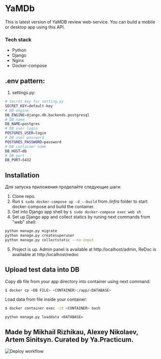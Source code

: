 # YaMDb

This is latest version of YaMDB review web-service. You can build a mobile or desktop app using this API.

### Tech stack

- Python
- Django
- Nginx
- Docker-compose

## .env pattern:

1.  settings.py:
```sh
# Secret key for setting.py
SECRET_KEY=default-key
# DB engine 
DB_ENGINE=django.db.backends.postgresql
# DB name
DB_NAME=postgres
# DB user login
POSTGRES_USER=login
# DB user password
POSTGRES_PASSWORD=password
# DB container name
DB_HOST=db
# DB port
DB_PORT=5432
```

## Installation

Для запуска приложения проделайте следующие шаги:

1. Clone repo.
2. Run ```$ sudo docker-compose up -d --build``` from */infra* folder to start docker-compose and build the container.
3. Get into Django app shell by ```$ sudo docker-compose exec web sh```
4. Set up Django app and collect statics by runing next commands from "web" shell:
```sh
python manage.py migrate
python manage.py createsuperuser
python manage.py collectstatic --no-input
```
5. Project is up. Admin panel is available at http:/localhost/admin, ReDoc is availiable at http:/localhost/redoc

## Upload test data into DB

Copy db file from your app directory into container using next command:
```sh
$ docker cp <DB FILE> <CONTAINER>:/app/<DATABASE>
```
Load data from file inside your container:
```sh
$ docker container exec -it <CONTAINER> bash
```
```
python manage.py loaddata <DATABASE>
```

## Made by Mikhail Rizhikau, Alexey Nikolaev, Artem Sinitsyn. Curated by Ya.Practicum.
![Deploy workflow](https://github.com/artemxpma/yamdb_final/actions/workflows/main.yml/badge.svg)
